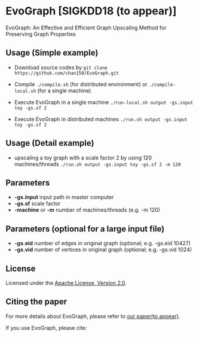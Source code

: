 # EvoGraph [SIGKDD18 (to appear)]
EvoGraph: An Effective and Efficient Graph Upscaling Method for Preserving Graph Properties


## Usage (Simple example)
 - Download source codes by
``
git clone https://github.com/chan150/EvoGraph.git
`` 

 - Compile 
``
./compile.sh
``
(for distributed environment) or 
``
./compile-local.sh
``
(for a single machine) 

 - Execute EvoGraph in a single machine
``
./run-local.sh output -gs.input toy -gs.sf 2
``

 - Execute EvoGraph in distributed machines
``
./run.sh output -gs.input toy -gs.sf 2
``

## Usage (Detail example)
 - upscaling a toy graph with a scale factor 2 by using 120 machines/threads 
``
./run.sh output -gs.input toy -gs.sf 2 -m 120
``


## Parameters
 - **-gs.input** input path in master computer
 - **-gs.sf** scale factor
 - **-machine** or **-m** number of machines/threads (e.g. -m 120)
 
## Parameters (optional for a large input file)
 - **-gs.eid** number of edges in original graph (optional; e.g. -gs.eid 10427)
 - **-gs.vid** number of vertices in original graph (optional; e.g. -gs.vid 1024)

## License
Licensed under the [Apache License, Version 2.0](http://www.apache.org/licenses/LICENSE-2.0).

## Citing the paper
For more details about EvoGraph, please refer to [our paper(to appear)](http://infolab.dgist.ac.kr/~mskim/papers/SIGKDD18.pdf).

If you use EvoGraph, please cite:
```

```
